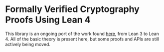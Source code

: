 # Formally Verified Cryptography Proofs Using Lean 4

This library is an ongoing port of the work found [here](https://github.com/dtumad/lean-crypto-formalization), from Lean 3 to Lean 4.
All of the basic theory is present here, but some proofs and APIs are still actively being moved. 
